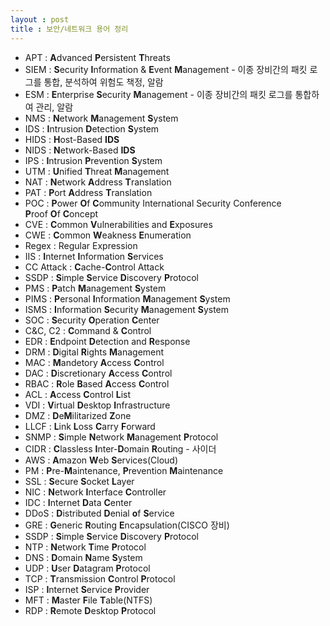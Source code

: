 ```yaml
---
layout : post
title : 보안/네트워크 용어 정리
---
```


- APT : **A**dvanced **P**ersistent **T**hreats
- SIEM : **S**ecurity **I**nformation & **E**vent **M**anagement - 이종 장비간의 패킷 로그를 통합, 분석하여 위험도 책정, 알람
- ESM : **E**nterprise **S**ecurity **M**anagement - 이종 장비간의 패킷 로그를 통합하여 관리, 알람
- NMS : **N**etwork **M**anagement **S**ystem
- IDS : **I**ntrusion **D**etection **S**ystem
- HIDS : **H**ost-Based **IDS**
- NIDS : **N**etwork-Based **IDS**
- IPS : **I**ntrusion **P**revention **S**ystem
- UTM : **U**nified **T**hreat **M**anagement
- NAT : **N**etwork **A**ddress **T**ranslation
- PAT : **P**ort **A**ddress **T**ranslation
- POC : **P**ower **O**f **C**ommunity International Security Conference<br>**P**roof **O**f **C**oncept
- CVE : **C**ommon **V**ulnerabilities and **E**xposures
- CWE : **C**ommon **W**eakness **E**numeration
- Regex : Regular Expression
- IIS : **I**nternet **I**nformation **S**ervices
- CC Attack : **C**ache-**C**ontrol Attack
- SSDP : **S**imple **S**ervice **D**iscovery **P**rotocol
- PMS : **P**atch **M**anagement **S**ystem
- PIMS : **P**ersonal **I**nformation **M**anagement **S**ystem
- ISMS : **I**nformation **S**ecurity **M**anagement **S**ystem
- SOC : **S**ecurity **O**peration **C**enter
- C&C, C2 : **C**ommand & **C**ontrol
- EDR : **E**ndpoint **D**etection and **R**esponse
- DRM : **D**igital **R**ights **M**anagement
- MAC : **M**andetory **A**ccess **C**ontrol
- DAC : **D**iscretionary **A**ccess **C**ontrol
- RBAC : **R**ole **B**ased **A**ccess **C**ontrol
- ACL : **A**ccess **C**ontrol **L**ist
- VDI : **V**irtual **D**esktop **I**nfrastructure
- DMZ : **D**e**M**ilitarized **Z**one
- LLCF : **L**ink **L**oss **C**arry **F**orward
- SNMP : **S**imple **N**etwork **M**anagement **P**rotocol
- CIDR : **C**lassless **I**nter-**D**omain **R**outing - 사이더
- AWS : **A**mazon **W**eb **S**ervices(Cloud)
- PM : **P**re-**M**aintenance, **P**revention **M**aintenance
- SSL : **S**ecure **S**ocket **L**ayer
- NIC : **N**etwork **I**nterface **C**ontroller
- IDC : **I**nternet **D**ata **C**enter
- DDoS : **D**istributed **D**enial **o**f **S**ervice
- GRE : **G**eneric **R**outing **E**ncapsulation(CISCO 장비)
- SSDP : **S**imple **S**ervice **D**iscovery **P**rotocol
- NTP : **N**etwork **T**ime **P**rotocol
- DNS : **D**omain **N**ame **S**ystem
- UDP : **U**ser **D**atagram **P**rotocol
- TCP : **T**ransmission **C**ontrol **P**rotocol 
- ISP : **I**nternet **S**ervice **P**rovider
- MFT : **M**aster **F**ile **T**able(NTFS)
- RDP : **R**emote **D**esktop **P**rotocol
